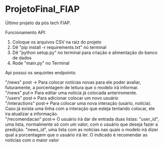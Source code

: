 # ProjetoFinal_FIAP
Último projeto da pós tech FIAP.

Funcionamento API:

1) Coloque os arquivos CSV na raiz do projeto
2) Dê "pip install -r requirements.txt" no terminal
3) Dê "python setup.py" no terminal para criação e alimentação do banco de dados
4) Rode "main.py" no Terminal

Api possui os sequintes endpoints:

"/news" post -> Para colocar notícias novas para ele poder avaliar, futuramente, a porcentagem de leitura que o modelo irá informar.<br/>
"/news" put-> Para editar uma notícia já colocada anteriromente.<br/>
"/users" post-> Para adicionar colocar um novo usuário<br/>
"/interactions" post-> Para colocar uma nova interação (usário, notícia). Caso já exista uma linha com a interação que esteja tentando colocar, ele ira atualizar a informação.<br/>
"/recomendacao" post-> O usuário irá dar de entrada duas listas: "user_id", uma lista, normalmente só com um valor, com o usuário que deseja fazer a predição.
                "news_id", uma lista com as notícias nas quais o modelo irá dizer qual a porcentagem que o usuário irá ler. O indicado é recomendar as notícias com o maior valor
